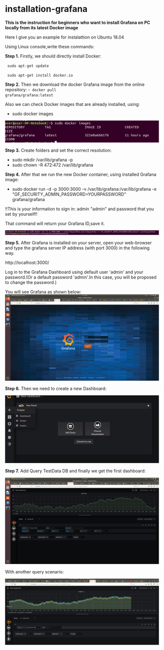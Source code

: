 # installation-grafana
**This is the instruction for beginners who want to install Grafana on PC locally from its latest Docker image**

Here I give you an example for instalattion on Ubuntu 18.04

Using Linux console,write these commands:

**Step 1.** Firstly, we should directly install Docker: 

<code> sudo apt-get update </code>

<code> sudo apt-get install docker.io</code>

**Step 2.** Then we download the docker Grafana image from the online repository:
-<code> docker pull grafana/grafana:latest</code>

Also we can check Docker images that are already installed, using:
- sudo docker images

![Docker images](https://github.com/shmyaksi/installation-grafana/raw/master/img1.jpg)

**Step 3.** Create folders and set the correct resolution:
- sudo mkdir /var/lib/grafana -p
- sudo chown -R 472:472 /var/lib/grafana

**Step 4.** After that we run the new Docker container, using installed Grafana image:
- sudo docker run -d -p 3000:3000 -v /var/lib/grafana:/var/lib/grafana -e "GF_SECURITY_ADMIN_PASSWORD=YOURPASSWORD" grafana/grafana

!!This is your information to sign in: admin "admin" and password that you set by yourself!!

That command will return your Grafana ID,save it.

![Grafana ID](https://github.com/shmyaksi/installation-grafana/raw/master/img2.jpg)

**Step 5.** After Grafana is installed on your server, open your web-browser and type the grafana server IP address (with port 3000) in the following way.

http://localhost:3000/

Log in to the Grafana Dashboard using default user 'admin' and your password.(Or a default password 'admin'.In this case, you will be proposed to change the password.)

You will see Grafana as shown below:
![Grafana](https://github.com/shmyaksi/installation-grafana/raw/master/image1.jpg)

**Step 6.** Then we need to create a new Dashboard: 

![Grafana](https://github.com/shmyaksi/installation-grafana/raw/master/image12.jpg)

**Step 7.** Add Query TestData DB and finally we get the first dashboard:

![Grafana](https://github.com/shmyaksi/installation-grafana/raw/master/image2.jpg)


With another query scenario:


![Grafana](https://github.com/shmyaksi/installation-grafana/raw/master/image4.jpg)



